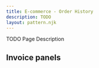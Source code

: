 ```yaml
---
title: E-commerce - Order History
description: TODO
layout: pattern.njk
---
```


TODO Page Description

## Invoice panels

```html{.example}

```